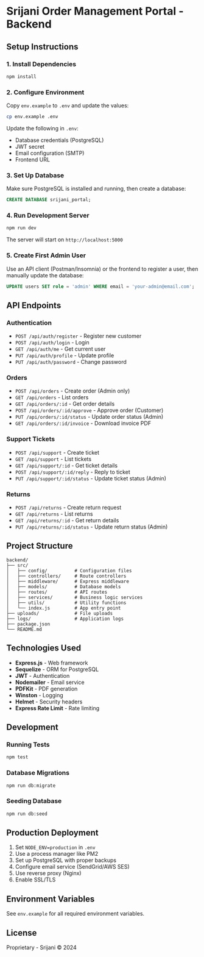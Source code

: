 # Srijani Order Management Portal - Backend

## Setup Instructions

### 1. Install Dependencies
```bash
npm install
```

### 2. Configure Environment
Copy `env.example` to `.env` and update the values:
```bash
cp env.example .env
```

Update the following in `.env`:
- Database credentials (PostgreSQL)
- JWT secret
- Email configuration (SMTP)
- Frontend URL

### 3. Set Up Database
Make sure PostgreSQL is installed and running, then create a database:
```sql
CREATE DATABASE srijani_portal;
```

### 4. Run Development Server
```bash
npm run dev
```

The server will start on `http://localhost:5000`

### 5. Create First Admin User
Use an API client (Postman/Insomnia) or the frontend to register a user, then manually update the database:

```sql
UPDATE users SET role = 'admin' WHERE email = 'your-admin@email.com';
```

## API Endpoints

### Authentication
- `POST /api/auth/register` - Register new customer
- `POST /api/auth/login` - Login
- `GET /api/auth/me` - Get current user
- `PUT /api/auth/profile` - Update profile
- `PUT /api/auth/password` - Change password

### Orders
- `POST /api/orders` - Create order (Admin only)
- `GET /api/orders` - List orders
- `GET /api/orders/:id` - Get order details
- `POST /api/orders/:id/approve` - Approve order (Customer)
- `PUT /api/orders/:id/status` - Update order status (Admin)
- `GET /api/orders/:id/invoice` - Download invoice PDF

### Support Tickets
- `POST /api/support` - Create ticket
- `GET /api/support` - List tickets
- `GET /api/support/:id` - Get ticket details
- `POST /api/support/:id/reply` - Reply to ticket
- `PUT /api/support/:id/status` - Update ticket status (Admin)

### Returns
- `POST /api/returns` - Create return request
- `GET /api/returns` - List returns
- `GET /api/returns/:id` - Get return details
- `PUT /api/returns/:id/status` - Update return status (Admin)

## Project Structure

```
backend/
├── src/
│   ├── config/          # Configuration files
│   ├── controllers/     # Route controllers
│   ├── middleware/      # Express middleware
│   ├── models/          # Database models
│   ├── routes/          # API routes
│   ├── services/        # Business logic services
│   ├── utils/           # Utility functions
│   └── index.js         # App entry point
├── uploads/             # File uploads
├── logs/                # Application logs
├── package.json
└── README.md
```

## Technologies Used

- **Express.js** - Web framework
- **Sequelize** - ORM for PostgreSQL
- **JWT** - Authentication
- **Nodemailer** - Email service
- **PDFKit** - PDF generation
- **Winston** - Logging
- **Helmet** - Security headers
- **Express Rate Limit** - Rate limiting

## Development

### Running Tests
```bash
npm test
```

### Database Migrations
```bash
npm run db:migrate
```

### Seeding Database
```bash
npm run db:seed
```

## Production Deployment

1. Set `NODE_ENV=production` in `.env`
2. Use a process manager like PM2
3. Set up PostgreSQL with proper backups
4. Configure email service (SendGrid/AWS SES)
5. Use reverse proxy (Nginx)
6. Enable SSL/TLS

## Environment Variables

See `env.example` for all required environment variables.

## License

Proprietary - Srijani © 2024

